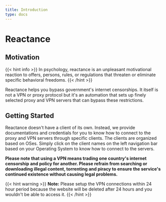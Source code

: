 ```yaml
---
title: Introduction
type: docs
---
```


# Reactance

## Motivation
{{< hint info >}}
In psychology, reactance is an unpleasant motivational reaction to offers, persons, rules, or regulations that threaten or eliminate specific behavioral freedoms.
{{< /hint >}}

Reactance helps you bypass government's internet censorships. It itself is not a VPN or proxy protocol but it's an automation that sets up finely selected proxy and VPN servers that can bypass these restrictions.

## Getting Started

Reactance doesn't have a client of its own. Instead, we provide documentations and credentials for you to know how to connect to the proxy and VPN servers through specific clients. The clients are organized based on OSes. Simply click on the client names on the left navigation bar based on your Operating System to know how to connect to the servers.

**Please note that using a VPN means trading one country's internet censorship and policy for another. Please refrain from searching or downloading illegal content, torrenting and piracy to ensure the service's continued existence without causing legal problems.**

{{< hint warning >}}
**Note:** Please setup the VPN connections within 24 hour period because the website will be deleted after 24 hours and you wouldn't be able to access it.
{{< /hint >}}
